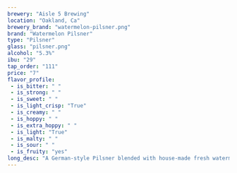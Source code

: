 ```yaml
---
brewery: "Aisle 5 Brewing"
location: "Oakland, Ca"
brewery_brand: "watermelon-pilsner.png"
brand: "Watermelon Pilsner"
type: "Pilsner"
glass: "pilsner.png"
alcohol: "5.3%"
ibu: "29"
tap_order: "111"
price: "7"
flavor_profile:
 - is_bitter: " "
 - is_strong: " "
 - is_sweet: " "
 - is_light_crisp: "True"
 - is_creamy: " "
 - is_hoppy: " "
 - is_extra_hoppy: " "
 - is_light: "True"
 - is_malty: " "
 - is_sour: " "
 - is_fruity: "yes"
long_desc: "A German-style Pilsner blended with house-made fresh watermelon juice."
---
```

